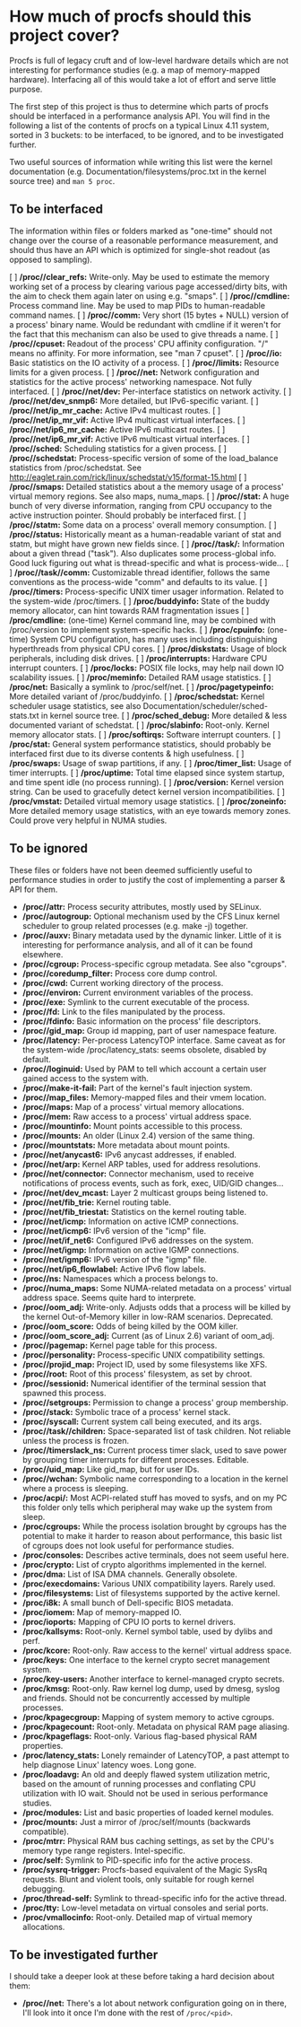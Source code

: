 # How much of procfs should this project cover?

Procfs is full of legacy cruft and of low-level hardware details which are not
interesting for performance studies (e.g. a map of memory-mapped hardware).
Interfacing all of this would take a lot of effort and serve little purpose.

The first step of this project is thus to determine which parts of procfs should
be interfaced in a performance analysis API. You will find in the following a
list of the contents of procfs on a typical Linux 4.11 system, sorted in 3
buckets: to be interfaced, to be ignored, and to be investigated further.

Two useful sources of information while writing this list were the kernel
documentation (e.g. Documentation/filesystems/proc.txt in the kernel source
tree) and `man 5 proc`.

## To be interfaced

The information within files or folders marked as "one-time" should not change
over the course of a reasonable performance measurement, and should thus have
an API which is optimized for single-shot readout (as opposed to sampling).

[ ] **/proc/<pid>/clear_refs:** Write-only. May be used to estimate the memory
    working set of a process by clearing various page accessed/dirty bits, with
    the aim to check them again later on using e.g. "smaps".
[ ] **/proc/<pid>/cmdline:** Process command line. May be used to map PIDs to
    human-readable command names.
[ ] **/proc/<pid>/comm:** Very short (15 bytes + NULL) version of a process'
    binary name. Would be redundant with cmdline if it weren't for the fact that
    this mechanism can also be used to give threads a name.
[ ] **/proc/<pid>/cpuset:** Readout of the process' CPU affinity configuration.
    "/" means no affinity. For more information, see "man 7 cpuset".
[ ] **/proc/<pid>/io:** Basic statistics on the IO activity of a process.
[ ] **/proc/<pid>/limits:** Resource limits for a given process.
[ ] **/proc/<pid>/net:** Network configuration and statistics for the active
    process' networking namespace. Not fully interfaced.
[ ] **/proc/<pid>/net/dev:** Per-interface statistics on network activity.
[ ] **/proc/<pid>/net/dev_snmp6:** More detailed, but IPv6-specific variant.
[ ] **/proc/<pid>/net/ip_mr_cache:** Active IPv4 multicast routes.
[ ] **/proc/<pid>/net/ip_mr_vif:** Active IPv4 multicast virtual interfaces.
[ ] **/proc/<pid>/net/ip6_mr_cache:** Active IPv6 multicast routes.
[ ] **/proc/<pid>/net/ip6_mr_vif:** Active IPv6 multicast virtual interfaces.
[ ] **/proc/<pid>/sched:** Scheduling statistics for a given process.
[ ] **/proc/<pid>/schedstat:** Process-specific version of some of the
    load_balance statistics from /proc/schedstat. See
    http://eaglet.rain.com/rick/linux/schedstat/v15/format-15.html
[ ] **/proc/<pid>/smaps:** Detailed statistics about a the memory usage of a
    process' virtual memory regions. See also maps, numa_maps.
[ ] **/proc/<pid>/stat:** A huge bunch of very diverse information, ranging from
    CPU occupancy to the active instruction pointer. Should probably be
    interfaced first.
[ ] **/proc/<pid>/statm:** Some data on a process' overall memory consumption.
[ ] **/proc/<pid>/status:** Historically meant as a human-readable variant of
    stat and statm, but might have grown new fields since.
[ ] **/proc/<pid>/task/<tid>:** Information about a given thread ("task").
    Also duplicates some process-global info. Good luck figuring out what is
    thread-specific and what is process-wide...
[ ] **/proc/<pid>/task/<tid>/comm:** Customizable thread identifier, follows
    the same conventions as the process-wide "comm" and defaults to its value.
[ ] **/proc/<pid>/timers:** Process-specific UNIX timer usager information.
    Related to the system-wide /proc/timers.
[ ] **/proc/buddyinfo:** State of the buddy memory allocator, can hint towards
    RAM fragmentation issues
[ ] **/proc/cmdline:** (one-time) Kernel command line, may be combined with
    /proc/version to implement system-specific hacks.
[ ] **/proc/cpuinfo:** (one-time) System CPU configuration, has many uses
    including distinguishing hyperthreads from physical CPU cores.
[ ] **/proc/diskstats:** Usage of block peripherals, including disk drives.
[ ] **/proc/interrupts:** Hardware CPU interrupt counters.
[ ] **/proc/locks:** POSIX file locks, may help nail down IO scalability issues.
[ ] **/proc/meminfo:** Detailed RAM usage statistics.
[ ] **/proc/net:** Basically a symlink to /proc/self/net.
[ ] **/proc/pagetypeinfo:** More detailed variant of /proc/buddyinfo.
[ ] **/proc/schedstat:** Kernel scheduler usage statistics, see also
    Documentation/scheduler/sched-stats.txt in kernel source tree.
[ ] **/proc/sched_debug:** More detailed & less documented variant of schedstat.
[ ] **/proc/slabinfo:** Root-only. Kernel memory allocator stats.
[ ] **/proc/softirqs:** Software interrupt counters.
[ ] **/proc/stat:** General system performance statistics, should probably be
    interfaced first due to its diverse contents & high usefulness.
[ ] **/proc/swaps:** Usage of swap partitions, if any.
[ ] **/proc/timer_list:** Usage of timer interrupts.
[ ] **/proc/uptime:** Total time elapsed since system startup, and time spent
    idle (no process running).
[ ] **/proc/version:** Kernel version string. Can be used to gracefully detect
    kernel version incompatibilities.
[ ] **/proc/vmstat:** Detailed virtual memory usage statistics.
[ ] **/proc/zoneinfo:** More detailed memory usage statistics, with an eye
    towards memory zones. Could prove very helpful in NUMA studies.

## To be ignored

These files or folders have not been deemed sufficiently useful to performance
studies in order to justify the cost of implementing a parser & API for them.

* **/proc/<pid>/attr:** Process security attributes, mostly used by SELinux.
* **/proc/<pid>/autogroup:** Optional mechanism used by the CFS Linux kernel
  scheduler to group related processes (e.g. make -j) together.
* **/proc/<pid>/auxv:** Binary metadata used by the dynamic linker. Little of it
  is interesting for performance analysis, and all of it can be found elsewhere.
* **/proc/<pid>/cgroup:** Process-specific cgroup metadata. See also "cgroups".
* **/proc/<pid>/coredump_filter:** Process core dump control.
* **/proc/<pid>/cwd:** Current working directory of the process.
* **/proc/<pid>/environ:** Current environment variables of the process.
* **/proc/<pid>/exe:** Symlink to the current executable of the process.
* **/proc/<pid>/fd:** Link to the files manipulated by the process.
* **/proc/<pid>/fdinfo:** Basic information on the process' file descriptors.
* **/proc/<pid>/gid_map:** Group id mapping, part of user namespace feature.
* **/proc/<pid>/latency:** Per-process LatencyTOP interface. Same caveat as for
  the system-wide /proc/latency_stats: seems obsolete, disabled by default.
* **/proc/<pid>/loginuid:** Used by PAM to tell which account a certain user
  gained access to the system with.
* **/proc/<pid>/make-it-fail:** Part of the kernel's fault injection system.
* **/proc/<pid>/map_files:** Memory-mapped files and their vmem location.
* **/proc/<pid>/maps:** Map of a process' virtual memory allocations.
* **/proc/<pid>/mem:** Raw access to a process' virtual address space.
* **/proc/<pid>/mountinfo:** Mount points accessible to this process.
* **/proc/<pid>/mounts:** An older (Linux 2.4) version of the same thing.
* **/proc/<pid>/mountstats:** More metadata about mount points.
* **/proc/<pid>/net/anycast6:** IPv6 anycast addresses, if enabled.
* **/proc/<pid>/net/arp:** Kernel ARP tables, used for address resolutions.
* **/proc/<pid>/net/connector:** Connector mechanism, used to receive
  notifications of process events, such as fork, exec, UID/GID changes...
* **/proc/<pid>/net/dev_mcast:** Layer 2 multicast groups being listened to.
* **/proc/<pid>/net/fib_trie:** Kernel routing table.
* **/proc/<pid>/net/fib_triestat:** Statistics on the kernel routing table.
* **/proc/<pid>/net/icmp:** Information on active ICMP connections.
* **/proc/<pid>/net/icmp6:** IPv6 version of the "icmp" file.
* **/proc/<pid>/net/if_net6:** Configured IPv6 addresses on the system.
* **/proc/<pid>/net/igmp:** Information on active IGMP connections.
* **/proc/<pid>/net/igmp6:** IPv6 version of the "igmp" file.
* **/proc/<pid>/net/ip6_flowlabel:** Active IPv6 flow labels.
* **/proc/<pid>/ns:** Namespaces which a process belongs to.
* **/proc/<pid>/numa_maps:** Some NUMA-related metadata on a process' virtual
  address space. Seems quite hard to interprete.
* **/proc/<pid>/oom_adj:** Write-only. Adjusts odds that a process will be
  killed by the kernel Out-of-Memory killer in low-RAM scenarios. Deprecated.
* **/proc/<pid>/oom_score:** Odds of being killed by the OOM killer.
* **/proc/<pid>/oom_score_adj:** Current (as of Linux 2.6) variant of oom_adj.
* **/proc/<pid>/pagemap:** Kernel page table for this process.
* **/proc/<pid>/personality:** Process-specific UNIX compatibility settings.
* **/proc/<pid>/projid_map:** Project ID, used by some filesystems like XFS.
* **/proc/<pid>/root:** Root of this process' filesystem, as set by chroot.
* **/proc/<pid>/sessionid:** Numerical identifier of the terminal session that
  spawned this process.
* **/proc/<pid>/setgroups:** Permission to change a process' group membership.
* **/proc/<pid>/stack:** Symbolic trace of a process' kernel stack.
* **/proc/<pid>/syscall:** Current system call being executed, and its args.
* **/proc/<pid>/task/<tid>/children:** Space-separated list of task children.
  Not reliable unless the process is frozen.
* **/proc/<pid>/timerslack_ns:** Current process timer slack, used to save power
  by grouping timer interrupts for different processes. Editable.
* **/proc/<pid>/uid_map:** Like gid_map, but for user IDs.
* **/proc/<pid>/wchan:** Symbolic name corresponding to a location in the kernel
  where a process is sleeping.
* **/proc/acpi/:** Most ACPI-related stuff has moved to sysfs, and on my PC
  this folder only tells which peripheral may wake up the system from sleep.
* **/proc/cgroups:** While the process isolation brought by cgroups has the
  potential to make it harder to reason about performance, this basic list of
  cgroups does not look useful for performance studies.
* **/proc/consoles:** Describes active terminals, does not seem useful here.
* **/proc/crypto:** List of crypto algorithms implemented in the kernel.
* **/proc/dma:** List of ISA DMA channels. Generally obsolete.
* **/proc/execdomains:** Various UNIX compatibility layers. Rarely used.
* **/proc/filesystems:** List of filesystems supported by the active kernel.
* **/proc/i8k:** A small bunch of Dell-specific BIOS metadata.
* **/proc/iomem:** Map of memory-mapped IO.
* **/proc/ioports:** Mapping of CPU IO ports to kernel drivers.
* **/proc/kallsyms:** Root-only. Kernel symbol table, used by dylibs and perf.
* **/proc/kcore:** Root-only. Raw access to the kernel' virtual address space.
* **/proc/keys:** One interface to the kernel crypto secret management system.
* **/proc/key-users:** Another interface to kernel-managed crypto secrets.
* **/proc/kmsg:** Root-only. Raw kernel log dump, used by dmesg, syslog and
  friends. Should not be concurrently accessed by multiple processes.
* **/proc/kpagecgroup:** Mapping of system memory to active cgroups.
* **/proc/kpagecount:** Root-only. Metadata on physical RAM page aliasing.
* **/proc/kpageflags:** Root-only. Various flag-based physical RAM properties.
* **/proc/latency_stats:** Lonely remainder of LatencyTOP, a past attempt to
  help diagnose Linux' latency woes. Long gone.
* **/proc/loadavg:** An old and deeply flawed system utilization metric, based
  on the amount of running processes and conflating CPU utilization with IO
  wait. Should not be used in serious performance studies.
* **/proc/modules:** List and basic properties of loaded kernel modules.
* **/proc/mounts:** Just a mirror of /proc/self/mounts (backwards compatible).
* **/proc/mtrr:** Physical RAM bus caching settings, as set by the CPU's memory
  type range registers. Intel-specific.
* **/proc/self:** Symlink to PID-specific info for the active process.
* **/proc/sysrq-trigger:** Procfs-based equivalent of the Magic SysRq requests.
  Blunt and violent tools, only suitable for rough kernel debugging.
* **/proc/thread-self:** Symlink to thread-specific info for the active thread.
* **/proc/tty:** Low-level metadata on virtual consoles and serial ports.
* **/proc/vmallocinfo:** Root-only. Detailed map of virtual memory allocations.

## To be investigated further

I should take a deeper look at these before taking a hard decision about them:

* **/proc/<pid>/net:** There's a lot about network configuration going on in
  there, I'll look into it once I'm done with the rest of `/proc/<pid>`.
